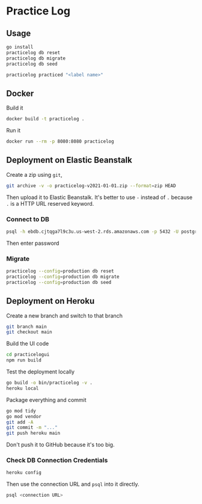 # Practice Log

## Usage

```bash
go install
practicelog db reset
practicelog db migrate
practicelog db seed
```

```bash
practicelog practiced "<label name>"
```

## Docker

Build it

```bash
docker build -t practicelog .
```

Run it

```bash
docker run --rm -p 8080:8080 practicelog
```

## Deployment on Elastic Beanstalk

Create a zip using `git`,

```bash
git archive -v -o practicelog-v2021-01-01.zip --format=zip HEAD
```

Then upload it to Elastic Beanstalk. It's better to use `-` instead of `.` because `.` is a HTTP URL reserved keyword.

### Connect to DB

```bash
psql -h ebdb.cjtqga7l9c3u.us-west-2.rds.amazonaws.com -p 5432 -U postgres
```

Then enter password

### Migrate

```bash
practicelog --config=production db reset
practicelog --config=production db migrate
practicelog --config=production db seed
```

## Deployment on Heroku

Create a new branch and switch to that branch

```bash
git branch main
git checkout main
```

Build the UI code

```bash
cd practicelogui
npm run build
```

Test the deployment locally

```bash
go build -o bin/practicelog -v .
heroku local
```

Package everything and commit

```bash
go mod tidy
go mod vendor
git add -A
git commit -m "..."
git push heroku main
```

Don't push it to GitHub because it's too big.

### Check DB Connection Credentials

```bash
heroku config
```

Then use the connection URL and `psql` into it directly.

```bash
psql <connection URL>
```
